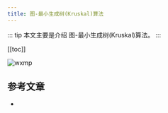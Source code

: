 ```yaml
---
title: 图-最小生成树(Kruskal)算法
---
```


::: tip
本文主要是介绍 图-最小生成树(Kruskal)算法。
:::

[[toc]]

<img class= "zoom-custom-imgs" :src="$withBase('/assets/img/algorithm/basic/intro-1.png')" alt="wxmp">


## 参考文章
* 